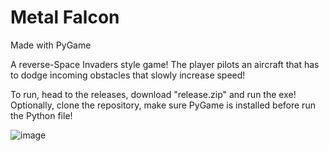 # Metal Falcon

Made with PyGame

A reverse-Space Invaders style game! The player pilots an aircraft that has to dodge incoming obstacles that slowly increase speed! 

To run, head to the releases, download "release.zip" and run the exe! Optionally, clone the repository, make sure PyGame is installed before run the Python file!

![image](https://github.com/user-attachments/assets/c53cf118-4c94-4b00-9198-4d6d1eb19204)
